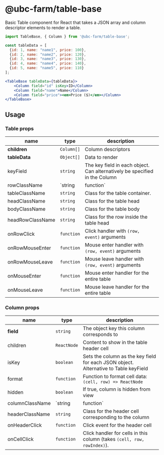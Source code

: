 # @ubc-farm/table-base

Basic Table component for React that takes a JSON array and column descriptor
elements to render a table.

```jsx
import TableBase, { Column } from '@ubc-farm/table-base';

const tableData = [
  {id: 1, name: "name1", price: 100},
  {id: 2, name: "name2", price: 120},
  {id: 3, name: "name3", price: 130},
  {id: 4, name: "name4", price: 140},
  {id: 5, name: "name5", price: 110}
];

<TableBase tableData={tableData}>
	<Column field="id" isKey>ID</Column>
	<Column field="name">Name</Column>
	<Column field="price"><em>Price ($)</em></Column>
</TableBase>
```

## Usage

### Table props
| name | type | description |
|------|------|-------------|
| **children** | `Column[]` | Column descriptors |
| **tableData** | `Object[]` | Data to render |
| keyField | `string` | The key field in each object. Can alternatively be specified in the Column |
| rowClassName | `string | function` | Additional className for rows. If a function, will be called to obtain the class for a given row (`(row, rowIndex) => string`) |
| tableClassName | `string` | Class for the table container. |
| headClassName | `string` | Class for the table head |
| bodyClassName | `string` | Class for the table body |
| headRowClassName | `string` | Class for the row inside the table head |
| onRowClick | `function` | Click handler with `(row, event)` arguments |
| onRowMouseEnter | `function` | Mouse enter handler with `(row, event)` arguments |
| onRowMouseLeave | `function` | Mouse leave handler with `(row, event)` arguments |
| onMouseEnter | `function` | Mouse enter handler for the entire table |
| onMouseLeave | `function` | Mouse leave handler for the entire table |

### Column props
| name | type | description |
|------|------|-------------|
| **field** | `string` | The object key this column corresponds to |
| children | `ReactNode` | Content to show in the table header cell |
| isKey | `boolean` | Sets the column as the key field for each JSON object. Alternative to Table keyField |
| format | `function` | Function to format cell data: `(cell, row) => ReactNode` |
| hidden | `boolean` | If true, column is hidden from view |
| columnClassName | `string | function` | Classes for cells in the column. If a function, will be called to obtain the class for a given cell (`(cell, row, rowIndex) => string`) |
| headerClassName | `string` | Class for the header cell corresponding to the column |
| onHeaderClick | `function` | Click event for the header cell |
| onCellClick | `function` | Click handler for cells in this column (takes `(cell, row, rowIndex)`). |
